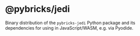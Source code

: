 @pybricks/jedi
==============

Binary distribution of the `pybricks-jedi` Python package and its dependencies
for using in JavaScript/WASM, e.g. via Pyodide.
